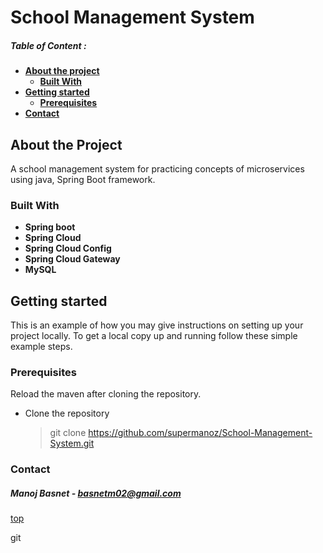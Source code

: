 # School Management System

##### Table of Content :
* **[About the project](#about-the-project)**
    * **[Built With](#built-with)**
* **[Getting started](#getting-started)**
    * **[Prerequisites](#prerequisites)**
* **[Contact](#contact)**


## About the Project

A school management system for practicing concepts of microservices using java, Spring Boot framework.


### Built With

* **Spring boot**
* **Spring Cloud**
* **Spring Cloud Config**
* **Spring Cloud Gateway**
* **MySQL**

## Getting started

This is an example of how you may give instructions on setting up your project locally. To get a local copy up and running follow these simple example steps.

### Prerequisites

Reload the maven after cloning the repository.

* Clone the repository
    > git clone https://github.com/supermanoz/School-Management-System.git


### Contact
##### Manoj Basnet - <basnetm02@gmail.com>


[top](#school-management-system)


git 
 
 
 